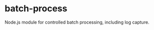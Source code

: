 batch-process
=============

Node.js module for controlled batch processing, including log capture.
